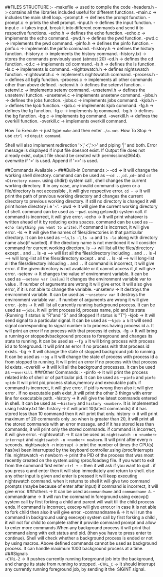 ##FILES STRUCTURE :-
-makefile      -> used to compile the code
-headers.h     -> contains all the libraries included useful for different functions.
-main.c 	      -> includes the main shell loop.
-prompt.h      -> defines the prompt function.
-prompt.c      -> prints the shell prompt.
-input.h       -> defines the input function.
-input.c       -> takes input, break it into different commands and send it to respective functions.
-echo.h        -> defines the echo function.
-echo.c        -> implements the echo command.
-pwd.h         -> defines the pwd function.
-pwd.c         -> implements the pwd command.
-pinfo.h       -> defines the pinfo function.
-pinfo.c       -> implements the pinfo command.
-history.h     -> defines the history function.
-history.c     -> implements the history command.
-history.txt   -> stores the commands previously used (atmost 20)
-cd.h          -> defines the cd function.
-cd.c          -> implements cd command.
-ls.h          -> defines the ls function.
-ls.c          -> implements ls command.
-nightswatch.h -> defines nightswatch function.
-nightswatch.c -> implements nightswatch command.
-process.h        -> defines all bgfg function.
-process.c        -> implements all other commands other than above defined.
-setenvi.h     -> defines the setenvi function.
-setenvi.c     -> implements setenv command.
-unsetenvi.h   -> defines the unsetenvi function.
-unsetenvi.c   -> implements unsetenv command.
-jobs.h        -> defines the jobs function.
-jobs.c        -> implements jobs command.
-kjob.h        -> defines the kjob function.
-kjob.c        -> implements kjob command.
-fg.h          -> defines the fg function.
-fg.c          -> implements fg command.
-bg.h          -> defines the bg function.
-bg.c          -> implements bg command.
-overkill.h    -> defines the overkill function.
-overkill.c    -> implements overkill command.

How To Execute -> just type `make`  and then enter `./a.out`.
How To Stop -> use `ctrl +d` or`quit command`.

Shell will also implement redirection '>','<','>>' and piping '|' and both.
Error message is displayed if input file doesnot exist.
If Output file does not already exist, output file should be created with permissions(0644).
overwrite if '>' is used.
Append if '>>' is used.

##Commands Available :-
###Built-in Commands :-
-cd       -> It will change the working shell directory. command can be used as --`cd ..`,`cd.`,`cd~` and `cd <Directory name>`. using chdir() system call , 
                shell changes the current working directory. If in any case, any invalid command is given or a file/directory is not accessible , it will give 
	    	respective error. `cd -` -> It will print the path of previous working directory and changes the current directory to previous working directory.
		if still no directory is changed it will print home directory i.e '~'. 
-pwd      -> It will give the current working directory of shell. command can be used as --`pwd`. using getcwd() system call. if command is incorrect, it will 
                give error.
-echo     -> It will print whatever is written ahead of it by reducing extra spaces. command can be used as --`echo (anything you want to write)`.
	 				if command is incorrect, it will give error.
-ls       -> It will give the names of files/directories in that particular directory.
	 				It can be used as --`ls`,`ls -l`,`ls -a` and `ls -la` along with directory name also(if wanted).
	 				if the directory name is not mentioned it will consider command for current working directory.
	 				ls    	--> will list all the files/directory except `.` and `..`
	 				ls -a   --> will list all the files/directory including `.` and `..`
	 				ls -l   --> will long-list all the files/directory except `.` and `..`
	 				ls -al  --> will long-list all the files/directory inlcuding `.` and `..`
	 				if command is incorrect, it will give error. if the given directory is not available or it cannot access it ,it will give 
					error.
-setenv   -> It changes the value of environment variable.
					It can be used as --`setenv var [value]`
					It changes the environment variable var to value .
					If number of arguments are wrong it will give error.
					It will also give error, if it is not able to change the variable.
-unsetenv   -> It destroys the environment variable.
					It can be used as --`unsetenv var`
					It destroys the environment variable var .
					If number of arguments are wrong it will give error.
-jobs       -> It will list all currently running background process.
					It can be used as --`jobs`.
					It will print process id, process name, pid and its state {Running if status is "R"and "S" and Stopped If status is "T"}
-kjob       -> It will send signal to a particular signal.
					It can be used as --`kjob a b`
					It will send signal corresponding to signal number b to process having process id a.
					It will print an error if no process with that process id exists.
-fg         -> It will bring a running or stoppedvbackground process to foreground and changes its state to running.
					It can be used as --`fg a`
					It will bring process with process id a to foreground.
					It will print an error if no process with that process id exists.
-bg         -> It will change the state of stopped background job to running.
					It can be used as --`bg a`
					It will change the state of process with process id a from stopped to running.
					It will print an error if no process with that process id exists.
-overkill   -> It will kill all the background processes.
					It can be used as --`overkill`.
###Other Commands :-
-pinfo 		-> It will print the process related info of shell or of particular pid.
 						It can be used as --`pinfo` and `pinfo <pid>`
 						It will print pid,process status,memory and executable path.
 						if command is incorrect, it will give error. if pid is wrong then also it will give error . 
 						If no executable path exist ,it will print the other 3 things with error line for executable 
 						path.
-history     -> It will give the latest commands entered in shell.
 				    	It can be used as --`history` and `history <number>`.
 				    	It is implemented using history.txt file.
 				    	history  -> it will print 10(latest commands) if it has stored less than 10 command then it
 				    		will print that only.
 				    	history <number> -> it will print maximum of 20 commands only .so when <number> is greater
 				   			than 20, it will print all the stored commands with an error message. and if it has 
 				   			stored less than <number> commands, it will print only the stored commands. 
 				   		if command is incorrect, it will give error.
-nightswatch -> It can be used as `nightswatch -n <number> interrupt` and `nightswatch -n <number> newborn`.
 						It will print after every n seconds.
 						nightswatch -n <number> interrupt -> print the number of times the CPU(s) has(ve) been 
 							interrupted by the keyboard controller.using /proc/interrupts file. 
 						nightswatch -n <number> newborn   -> print the PID of the process that was most recently 
 							created on the system.using /proc/loadavg file.
 						If you want to exit from the command first enter `ctrl + c` then it will ask if you want to quit . if you press q 
						and enter then it will stop immediately and return to shell. else any other input is given and enter is pressed it 
						will keep executing nightswatch command. when it returns to shell it will give two command prompts (maybe because
						of enter after input) if command is incorrect, it will give error.
###others    -> It can be used as`commandname` and `commandname &`.
-commandname -> It will run the command in foreground using execvp() system call by first 
 							forking a child and parent will wait till the child process ends.
 							if command is incorrect, execvp will give error.or in case it is not able to fork child 
 							then also it will give error.
-commandname & -> It will run the command in background using execvp() system call by first
 						 	forking a child , it will not for child to complete rather it provide command prompt and 
 						 	allow to enter more commands.When any background process it will print that command along with exit status 
							and pid. (then you have to press enter to continue).
 						 	Shell will check whether a background process is ended or not by using macros.
 						 	Above defined commands cannot be used as background process.
 						 	It can handle maximum 1000 background process at a time.
###Signals   
-`CTRL-Z` -> It pushes currently running foreground job into the background, and change its state from running to stopped.
-`CTRL_C` -> It should interrupt any currently running foreground job, by sending it the ​ SIGINT​ signal.
